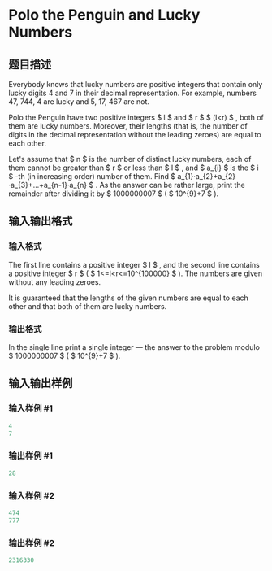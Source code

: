 # Polo the Penguin and Lucky Numbers

## 题目描述

Everybody knows that lucky numbers are positive integers that contain only lucky digits 4 and 7 in their decimal representation. For example, numbers 47, 744, 4 are lucky and 5, 17, 467 are not.

Polo the Penguin have two positive integers $ l $ and $ r $ $ (l&lt;r) $ , both of them are lucky numbers. Moreover, their lengths (that is, the number of digits in the decimal representation without the leading zeroes) are equal to each other.

Let's assume that $ n $ is the number of distinct lucky numbers, each of them cannot be greater than $ r $ or less than $ l $ , and $ a_{i} $ is the $ i $ -th (in increasing order) number of them. Find $ a_{1}·a_{2}+a_{2}·a_{3}+...+a_{n-1}·a_{n} $ . As the answer can be rather large, print the remainder after dividing it by $ 1000000007 $ ( $ 10^{9}+7 $ ).

## 输入输出格式

### 输入格式

The first line contains a positive integer $ l $ , and the second line contains a positive integer $ r $ ( $ 1<=l&lt;r<=10^{100000} $ ). The numbers are given without any leading zeroes.

It is guaranteed that the lengths of the given numbers are equal to each other and that both of them are lucky numbers.

### 输出格式

In the single line print a single integer — the answer to the problem modulo $ 1000000007 $ ( $ 10^{9}+7 $ ).

## 输入输出样例

### 输入样例 #1

```cpp
4
7

```
### 输出样例 #1

```cpp
28

```
### 输入样例 #2

```cpp
474
777

```
### 输出样例 #2

```cpp
2316330

```
